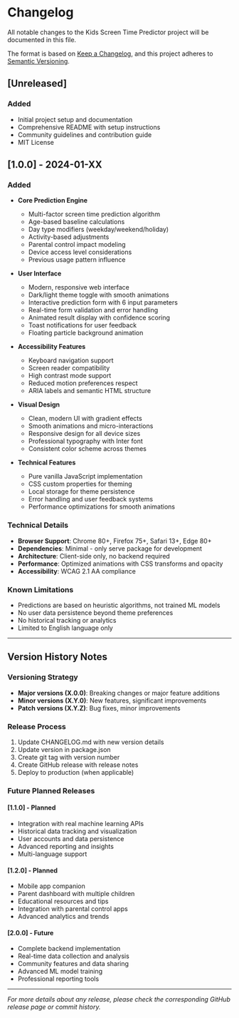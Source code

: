 # Changelog

All notable changes to the Kids Screen Time Predictor project will be documented in this file.

The format is based on [Keep a Changelog](https://keepachangelog.com/en/1.0.0/),
and this project adheres to [Semantic Versioning](https://semver.org/spec/v2.0.0.html).

## [Unreleased]

### Added
- Initial project setup and documentation
- Comprehensive README with setup instructions
- Community guidelines and contribution guide
- MIT License

## [1.0.0] - 2024-01-XX

### Added
- **Core Prediction Engine**
  - Multi-factor screen time prediction algorithm
  - Age-based baseline calculations
  - Day type modifiers (weekday/weekend/holiday)
  - Activity-based adjustments
  - Parental control impact modeling
  - Device access level considerations
  - Previous usage pattern influence

- **User Interface**
  - Modern, responsive web interface
  - Dark/light theme toggle with smooth animations
  - Interactive prediction form with 6 input parameters
  - Real-time form validation and error handling
  - Animated result display with confidence scoring
  - Toast notifications for user feedback
  - Floating particle background animation

- **Accessibility Features**
  - Keyboard navigation support
  - Screen reader compatibility
  - High contrast mode support
  - Reduced motion preferences respect
  - ARIA labels and semantic HTML structure

- **Visual Design**
  - Clean, modern UI with gradient effects
  - Smooth animations and micro-interactions
  - Responsive design for all device sizes
  - Professional typography with Inter font
  - Consistent color scheme across themes

- **Technical Features**
  - Pure vanilla JavaScript implementation
  - CSS custom properties for theming
  - Local storage for theme persistence
  - Error handling and user feedback systems
  - Performance optimizations for smooth animations

### Technical Details
- **Browser Support**: Chrome 80+, Firefox 75+, Safari 13+, Edge 80+
- **Dependencies**: Minimal - only serve package for development
- **Architecture**: Client-side only, no backend required
- **Performance**: Optimized animations with CSS transforms and opacity
- **Accessibility**: WCAG 2.1 AA compliance

### Known Limitations
- Predictions are based on heuristic algorithms, not trained ML models
- No user data persistence beyond theme preferences
- No historical tracking or analytics
- Limited to English language only

---

## Version History Notes

### Versioning Strategy
- **Major versions (X.0.0)**: Breaking changes or major feature additions
- **Minor versions (X.Y.0)**: New features, significant improvements
- **Patch versions (X.Y.Z)**: Bug fixes, minor improvements

### Release Process
1. Update CHANGELOG.md with new version details
2. Update version in package.json
3. Create git tag with version number
4. Create GitHub release with release notes
5. Deploy to production (when applicable)

### Future Planned Releases

#### [1.1.0] - Planned
- Integration with real machine learning APIs
- Historical data tracking and visualization
- User accounts and data persistence
- Advanced reporting and insights
- Multi-language support

#### [1.2.0] - Planned
- Mobile app companion
- Parent dashboard with multiple children
- Educational resources and tips
- Integration with parental control apps
- Advanced analytics and trends

#### [2.0.0] - Future
- Complete backend implementation
- Real-time data collection and analysis
- Community features and data sharing
- Advanced ML model training
- Professional reporting tools

---

*For more details about any release, please check the corresponding GitHub release page or commit history.*